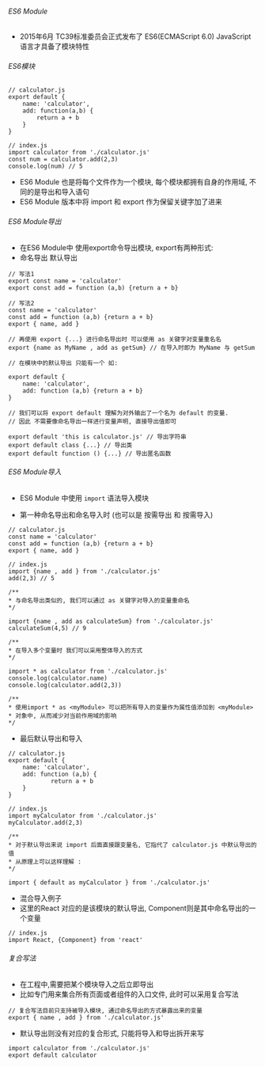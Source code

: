 ###### ES6 Module

- 2015年6月 TC39标准委员会正式发布了 ES6(ECMAScript 6.0) JavaScript 语言才具备了模块特性

###### ES6模块

```
// calculator.js
export default {
    name: 'calculator',
    add: function(a,b) {
        return a + b
    }
}

// index.js
import calculator from './calculator.js'
const num = calculator.add(2,3)
console.log(num) // 5
```

- ES6 Module 也是将每个文件作为一个模块, 每个模块都拥有自身的作用域, 不同的是导出和导入语句
- ES6 Module 版本中将 import 和 export 作为保留关键字加了进来

###### ES6 Module导出
- 在ES6 Module中 使用export命令导出模块, export有两种形式: 
- 命名导出  默认导出
``` 
// 写法1
export const name = 'calculator'
export const add = function (a,b) {return a + b}

// 写法2
const name = 'calculator'
const add = function (a,b) {return a + b}
export { name, add }

// 再使用 export {...} 进行命名导出时 可以使用 as 关键字对变量重名名
export {name as MyName , add as getSum} // 在导入时即为 MyName 与 getSum

// 在模块中的默认导出 只能有一个 如: 

export default {
    name: 'calculator',
    add: function (a,b) {return a + b}
}

// 我们可以将 export default 理解为对外输出了一个名为 default 的变量.
// 因此 不需要像命名导出一样进行变量声明, 直接导出值即可

export default 'this is calculator.js' // 导出字符串
export default class {...} // 导出类
export default function () {...} // 导出匿名函数
```
###### ES6 Module导入

- ES6 Module 中使用 `import` 语法导入模块

- 第一种命名导出和命名导入时 (也可以是 按需导出 和 按需导入)
```
// calculator.js
const name = 'calculator'
const add = function (a,b) {return a + b}
export { name, add }

// index.js
import {name , add } from './calculator.js'
add(2,3) // 5

/**
* 与命名导出类似的, 我们可以通过 as 关键字对导入的变量重命名
*/

import {name , add as calculateSum} from './calculator.js'
calculateSum(4,5) // 9

/**
* 在导入多个变量时 我们可以采用整体导入的方式
*/

import * as calculator from './calculator.js'
console.log(calculator.name)
console.log(calculator.add(2,3))

/**
* 使用import * as <myModule> 可以把所有导入的变量作为属性值添加到 <myModule> 
* 对象中, 从而减少对当前作用域的影响
*/
```

- 最后默认导出和导入 
```
// calculator.js
export default {
    name: 'calculator',
    add: function (a,b) {
            return a + b
    }
}

// index.js
import myCalculator from './calculator.js'
myCalculator.add(2,3)

/**
* 对于默认导出来说 import 后面直接跟变量名, 它指代了 calculator.js 中默认导出的值
* 从原理上可以这样理解 : 
*/

import { default as myCalculator } from './calculator.js'
```

- 混合导入例子
- 这里的React 对应的是该模块的默认导出, Component则是其中命名导出的一个变量

```
// index.js
import React, {Component} from 'react'

```

###### 复合写法

- 在工程中,需要把某个模块导入之后立即导出
- 比如专门用来集合所有页面或者组件的入口文件, 此时可以采用复合写法

```
// 复合写法目前只支持被导入模块, 通过命名导出的方式暴露出来的变量
export { name , add } from './calculator.js'
```

- 默认导出则没有对应的复合形式, 只能将导入和导出拆开来写

```
import calculator from './calculator.js'
export default calculator
```
